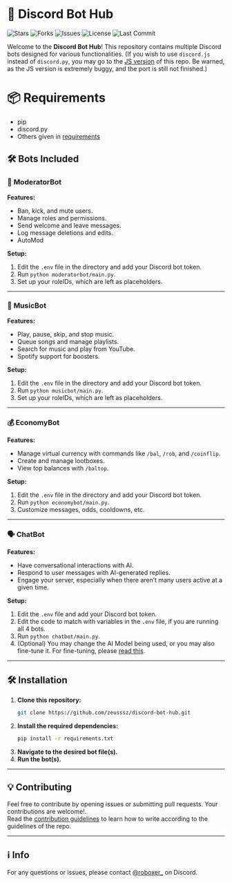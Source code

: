 # 🤖 Discord Bot Hub
![Stars](https://img.shields.io/github/stars/zeusssz/discord-bot-hub?style=flat-square)  ![Forks](https://img.shields.io/github/forks/zeusssz/discord-bot-hub?style=flat-square)  ![Issues](https://img.shields.io/github/issues/zeusssz/discord-bot-hub?style=flat-square)  ![License](https://img.shields.io/github/license/zeusssz/discord-bot-hub?style=flat-square)  ![Last Commit](https://img.shields.io/github/last-commit/zeusssz/discord-bot-hub?style=flat-square)

Welcome to the **Discord Bot Hub**! This repository contains multiple Discord bots designed for various functionalities. (If you wish to use `discord.js` instead of `discord.py`, you may go to the [JS version](https://github.com/zeusssz/discord-bot-hub/tree/js-version) of this repo. Be warned, as the JS version is extremely buggy, and the port is still not finished.)

# 📦 Requirements
- pip
- discord.py
- Others given in [requirements](requirements.txt)

## 🛠️ Bots Included

### 🚨 **ModeratorBot**

**Features:**
- Ban, kick, and mute users.
- Manage roles and permissions.
- Send welcome and leave messages.
- Log message deletions and edits.
- AutoMod

**Setup:**
1. Edit the `.env` file in the directory and add your Discord bot token.
2. Run `python moderatorbot/main.py`.
3. Set up your roleIDs, which are left as placeholders.

---

### 🎵 **MusicBot**

**Features:**
- Play, pause, skip, and stop music.
- Queue songs and manage playlists.
- Search for music and play from YouTube.
- Spotify support for boosters.

**Setup:**
1. Edit the `.env` file in the directory and add your Discord bot token.
2. Run `python musicbot/main.py`.
3. Set up your roleIDs, which are left as placeholders.

---

### 💰 **EconomyBot**

**Features:**
- Manage virtual currency with commands like `/bal`, `/rob`, and `/coinflip`.
- Create and manage lootboxes.
- View top balances with `/baltop`.

**Setup:**
1. Edit the `.env` file in the directory and add your Discord bot token.
2. Run `python economybot/main.py`.
3. Customize messages, odds, cooldowns, etc.

---

### 🗣️ **ChatBot**

**Features:**
- Have conversational interactions with AI.
- Respond to user messages with AI-generated replies.
- Engage your server, especially when there aren’t many users active at a given time.

**Setup:**
1. Edit the `.env` file and add your Discord bot token.
2. Edit the code to match with variables in the `.env` file, if you are running all 4 bots.
3. Run `python chatbot/main.py`.
4. (Optional) You may change the AI Model being used, or you may also fine-tune it. For fine-tuning, please [read this](https://huggingface.co/docs/transformers/en/training).

---

## 🛠️ Installation

1. **Clone this repository:**
   ```bash
   git clone https://github.com/zeusssz/discord-bot-hub.git
   ```
2. **Install the required dependencies:**
   ```bash
   pip install -r requirements.txt
   ```
3. **Navigate to the desired bot file(s).**
4. **Run the bot(s).**

---

## 💡 Contributing

Feel free to contribute by opening issues or submitting pull requests. Your contributions are welcome!.
<br>
Read the [contribution guidelines](CONTRIBUTING.md) to learn how to write according to the guidelines of the repo.

---

## ℹ️ Info

For any questions or issues, please contact [@roboxer_](https://discord.com/users/roboxer_) on Discord.
